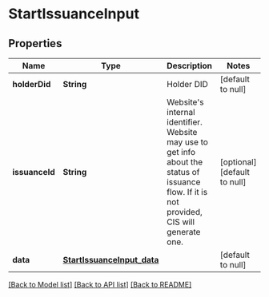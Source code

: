 # StartIssuanceInput

## Properties

| Name           | Type                                                      | Description                                                                                                                                     | Notes                        |
| -------------- | --------------------------------------------------------- | ----------------------------------------------------------------------------------------------------------------------------------------------- | ---------------------------- |
| **holderDid**  | **String**                                                | Holder DID                                                                                                                                      | [default to null]            |
| **issuanceId** | **String**                                                | Website&#39;s internal identifier. Website may use to get info about the status of issuance flow. If it is not provided, CIS will generate one. | [optional] [default to null] |
| **data**       | [**StartIssuanceInput_data**](StartIssuanceInput_data.md) |                                                                                                                                                 | [default to null]            |

[[Back to Model list]](../README.md#documentation-for-models) [[Back to API list]](../README.md#documentation-for-api-endpoints) [[Back to README]](../README.md)
